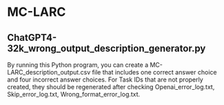 # MC-LARC

## ChatGPT4-32k_wrong_output_description_generator.py

By running this Python program, you can create a MC-LARC_description_output.csv file that includes one correct answer choice and four incorrect answer choices.
For Task IDs that are not properly created, they should be regenerated after checking Openai_error_log.txt, Skip_error_log.txt, Wrong_format_error_log.txt.